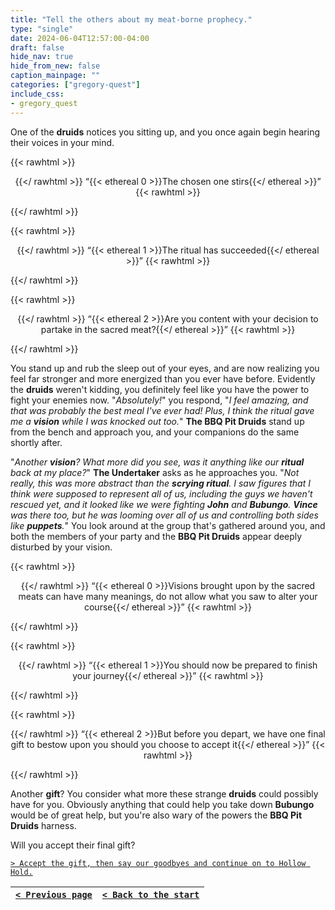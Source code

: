 ```yaml
---
title: "Tell the others about my meat-borne prophecy."
type: "single"
date: 2024-06-04T12:57:00-04:00
draft: false
hide_nav: true
hide_from_new: false
caption_mainpage: ""
categories: ["gregory-quest"]
include_css:
- gregory_quest
---
```


One of the **druids** notices you sitting up, and you once again begin hearing their voices in your mind.

{{< rawhtml >}}<p style="text-align: center">{{</ rawhtml >}}
“{{< ethereal 0 >}}The chosen one stirs{{</ ethereal >}}”
{{< rawhtml >}}</p>{{</ rawhtml >}}

{{< rawhtml >}}<p style="text-align: center">{{</ rawhtml >}}
“{{< ethereal 1 >}}The ritual has succeeded{{</ ethereal >}}”
{{< rawhtml >}}</p>{{</ rawhtml >}}

{{< rawhtml >}}<p style="text-align: center">{{</ rawhtml >}}
“{{< ethereal 2 >}}Are you content with your decision to partake in the sacred meat?{{</ ethereal >}}”
{{< rawhtml >}}</p>{{</ rawhtml >}}

You stand up and rub the sleep out of your eyes, and are now realizing you feel far stronger and more energized than you ever have before. Evidently the **druids** weren't kidding, you definitely feel like you have the power to fight your enemies now. "*Absolutely!*" you respond, "*I feel amazing, and that was probably the best meal I've ever had! Plus, I think the ritual gave me a **vision** while I was knocked out too.*" **The BBQ Pit Druids** stand up from the bench and approach you, and your companions do the same shortly after.

"*Another **vision**? What more did you see, was it anything like our **ritual** back at my place?*" **The Undertaker** asks as he approaches you. "*Not really, this was more abstract than the **scrying ritual**. I saw figures that I think were supposed to represent all of us, including the guys we haven't rescued yet, and it looked like we were fighting **John** and **Bubungo**. **Vince** was there too, but he was looming over all of us and controlling both sides like **puppets**.*" You look around at the group that's gathered around you, and both the members of your party and the **BBQ Pit Druids** appear deeply disturbed by your vision.

{{< rawhtml >}}<p style="text-align: center">{{</ rawhtml >}}
“{{< ethereal 0 >}}Visions brought upon by the sacred meats can have many meanings, do not allow what you saw to alter your course{{</ ethereal >}}”
{{< rawhtml >}}</p>{{</ rawhtml >}}

{{< rawhtml >}}<p style="text-align: center">{{</ rawhtml >}}
“{{< ethereal 1 >}}You should now be prepared to finish your journey{{</ ethereal >}}”
{{< rawhtml >}}</p>{{</ rawhtml >}}

{{< rawhtml >}}<p style="text-align: center">{{</ rawhtml >}}
“{{< ethereal 2 >}}But before you depart, we have one final gift to bestow upon you should you choose to accept it{{</ ethereal >}}”
{{< rawhtml >}}</p>{{</ rawhtml >}}

Another **gift**? You consider what more these strange **druids** could possibly have for you. Obviously anything that could help you take down **Bubungo** would be of great help, but you're also wary of the powers the **BBQ Pit Druids** harness.

Will you accept their final gift?

[``> Accept the gift, then say our goodbyes and continue on to Hollow Hold.``](../120)

|[``< Previous page``](../118)|[``< Back to the start``](../)|
|---|---|
